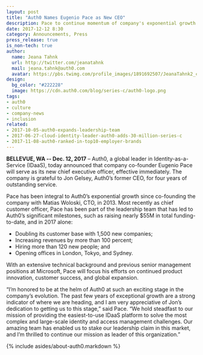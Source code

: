 ```yaml
---
layout: post
title: "Auth0 Names Eugenio Pace as New CEO"
description: Pace to continue momentum of company's exponential growth
date: 2017-12-12 8:30
category: Announcements, Press
press_release: true
is_non-tech: true
author:
  name: Jeana Tahnk
  url: http://twitter.com/jeanatahnk
  mail: jeana.tahnk@auth0.com
  avatar: https://pbs.twimg.com/profile_images/1891692507/JeanaTahnk2_crop_400x400.jpg
design:
  bg_color: "#222228"
  image: https://cdn.auth0.com/blog/series-c/auth0-logo.png
tags:
- auth0
- culture
- company-news
- inclusion
related:
- 2017-10-05-auth0-expands-leadership-team
- 2017-06-27-cloud-identity-leader-auth0-adds-30-million-series-c
- 2017-11-08-auth0-ranked-in-top10-employer-brands
---
```


**BELLEVUE, WA -- Dec. 12, 2017** – Auth0, a global leader in Identity-as-a-Service (IDaaS), today announced that company co-founder Eugenio Pace will serve as its new chief executive officer, effective immediately. The company is grateful to Jon Gelsey, Auth0’s former CEO, for four years of outstanding service.

Pace has been integral to Auth0’s exponential growth since co-founding the company with Matias Woloski, CTO, in 2013. Most recently as chief customer officer, Pace has been part of the leadership team that has led to Auth0’s significant milestones, such as raising nearly $55M in total funding-to-date, and in 2017 alone:

* Doubling its customer base with 1,500 new companies;
* Increasing revenues by more than 100 percent; 
* Hiring more than 120 new people; and
* Opening offices in London, Tokyo, and Sydney.

With an extensive technical background and previous senior management positions at Microsoft, Pace will focus his efforts on continued product innovation, customer success, and global expansion. 


“I’m honored to be at the helm of Auth0 at such an exciting stage in the company’s evolution. The past few years of exceptional growth are a strong indicator of where we are heading, and I am very appreciative of Jon’s dedication to getting us to this stage,” said Pace. “We hold steadfast to our mission of providing the easiest-to-use IDaaS platform to solve the most complex and large-scale identity and access management challenges. Our amazing team has enabled us to stake our leadership claim in this market, and I’m thrilled to continue our mission as leader of this organization.”
 

{% include asides/about-auth0.markdown %}
